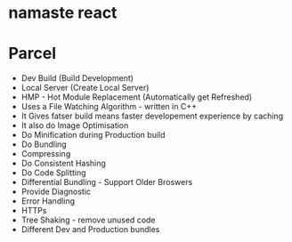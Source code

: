 # namaste react

# Parcel
- Dev Build (Build Development)
- Local Server (Create Local Server)
- HMP - Hot Module Replacement (Automatically get Refreshed)
- Uses a File Watching Algorithm - written in C++
- It Gives fatser build means faster developement experience by caching
- It also do Image Optimisation
- Do Minification during Production build
- Do Bundling
- Compressing
- Do Consistent Hashing
- Do Code Splitting
- Differential Bundling - Support Older Broswers
- Provide Diagnostic
- Error Handling
- HTTPs
- Tree Shaking - remove unused code
- Different Dev and Production bundles

